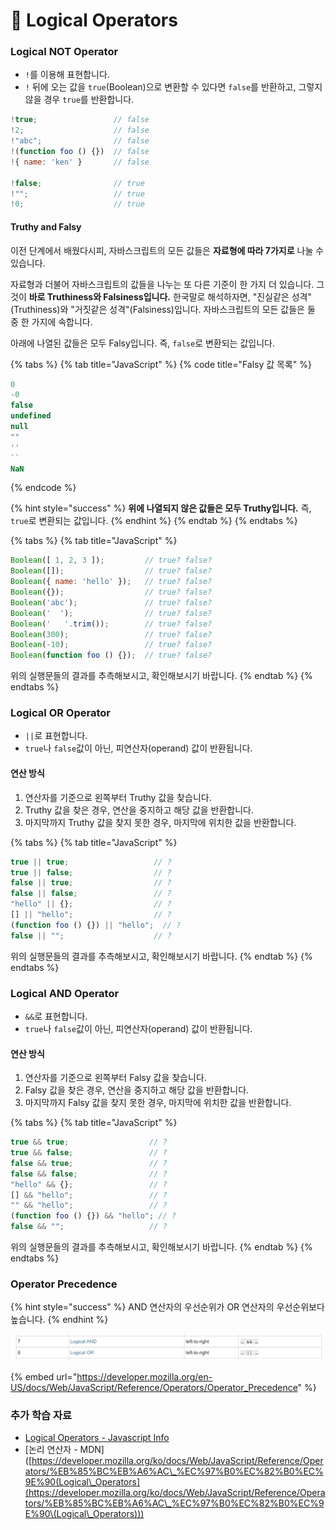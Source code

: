 # 📗  Logical Operators

### Logical NOT Operator

* `!`를 이용해 표현합니다.
* `!` 뒤에 오는 값을 `true`(Boolean)으로 변환할 수 있다면 `false`를 반환하고, 그렇지 않을 경우 `true`를 반환합니다.

```javascript
!true;                 // false
!2;                    // false
!"abc";                // false
!(function foo () {})  // false
!{ name: 'ken' }       // false

!false;                // true
!"";                   // true
!0;                    // true
```

#### Truthy and Falsy

이전 단계에서 배웠다시피, 자바스크립트의 모든 값들은 **자료형에 따라 7가지로** 나눌 수 있습니다.

자료형과 더불어 자바스크립트의 값들을 나누는 또 다른 기준이 한 가지 더 있습니다. 그것이 **바로 Truthiness와 Falsiness입니다.** 한국말로 해석하자면, "진실같은 성격"(Truthiness)와 "거짓같은 성격"(Falsiness)입니다. 자바스크립트의 모든 값들은 둘 중 한 가지에 속합니다.

아래에 나열된 값들은 모두 Falsy입니다. 즉, `false`로 변환되는 값입니다.

{% tabs %}
{% tab title="JavaScript" %}
{% code title="Falsy 값 목록" %}
```javascript
0
-0
false
undefined
null
""
''
``
NaN
```
{% endcode %}

{% hint style="success" %}
**위에 나열되지 않은 값들은 모두 Truthy입니다.** 즉, `true`로 변환되는 값입니다.
{% endhint %}
{% endtab %}
{% endtabs %}

{% tabs %}
{% tab title="JavaScript" %}
```javascript
Boolean([ 1, 2, 3 ]);         // true? false?
Boolean([]);                  // true? false?
Boolean({ name: 'hello' });   // true? false?
Boolean({});                  // true? false?
Boolean('abc');               // true? false?
Boolean('  ');                // true? false?
Boolean('   '.trim());        // true? false?
Boolean(300);                 // true? false?
Boolean(-10);                 // true? false?
Boolean(function foo () {});  // true? false?
```

위의 실행문들의 결과를 추측해보시고, 확인해보시기 바랍니다.
{% endtab %}
{% endtabs %}

### Logical OR Operator

* `||`로 표현합니다.
* `true`나 `false`값이 아닌, 피연산자(operand) 값이 반환됩니다.

#### 연산 방식

1. 연산자를 기준으로 왼쪽부터 Truthy 값을 찾습니다.
2. Truthy 값을 찾은 경우, 연산을 중지하고 해당 값을 반환합니다.
3. 마지막까지 Truthy 값을 찾지 못한 경우, 마지막에 위치한 값을 반환합니다.

{% tabs %}
{% tab title="JavaScript" %}
```javascript
true || true;                   // ?
true || false;                  // ?
false || true;                  // ?
false || false;                 // ?
"hello" || {};                  // ?
[] || "hello";                  // ?
(function foo () {}) || "hello";  // ?
false || "";                    // ?
```

위의 실행문들의 결과를 추측해보시고, 확인해보시기 바랍니다.
{% endtab %}
{% endtabs %}

### Logical AND Operator

* `&&`로 표현합니다.
* `true`나 `false`값이 아닌, 피연산자(operand) 값이 반환됩니다.

#### 연산 방식

1. 연산자를 기준으로 왼쪽부터 Falsy 값을 찾습니다.
2. Falsy 값을 찾은 경우, 연산을 중지하고 해당 값을 반환합니다.
3. 마지막까지 Falsy 값을 찾지 못한 경우, 마지막에 위치한 값을 반환합니다.

{% tabs %}
{% tab title="JavaScript" %}
```javascript
true && true;                  // ?
true && false;                 // ?
false && true;                 // ?
false && false;                // ?
"hello" && {};                 // ?
[] && "hello";                 // ?
"" && "hello";                 // ?
(function foo () {}) && "hello"; // ?
false && "";                   // ?
```

위의 실행문들의 결과를 추측해보시고, 확인해보시기 바랍니다.
{% endtab %}
{% endtabs %}

### Operator Precedence

{% hint style="success" %}
AND 연산자의 우선순위가 OR 연산자의 우선순위보다 높습니다.
{% endhint %}

![MDN의 연산자 우선순위 테이블](../../.gitbook/assets/1-2.png)

{% embed url="https://developer.mozilla.org/en-US/docs/Web/JavaScript/Reference/Operators/Operator_Precedence" %}

### 추가 학습 자료

* [Logical Operators - Javascript Info](https://javascript.info/logical-operators)
* \[논리 연산자 - MDN]\([https://developer.mozilla.org/ko/docs/Web/JavaScript/Reference/Operators/%EB%85%BC%EB%A6%AC\_%EC%97%B0%EC%82%B0%EC%9E%90(Logical\_Operators](https://developer.mozilla.org/ko/docs/Web/JavaScript/Reference/Operators/%EB%85%BC%EB%A6%AC\_%EC%97%B0%EC%82%B0%EC%9E%90\(Logical\_Operators)))
